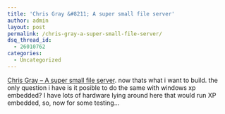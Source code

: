 ```yaml
---
title: 'Chris Gray &#8211; A super small file server'
author: admin
layout: post
permalink: /chris-gray-a-super-small-file-server/
dsq_thread_id:
  - 26010762
categories:
  - Uncategorized
---
```

[Chris Gray &#8211; A super small file server][1]. now thats what i want to build. the only question i have is it posible to do the same with windows xp embedded? I have lots of hardware lying around here that would run XP embedded, so, now for some testing&#8230;

 [1]: http://channel9.msdn.com/ShowPost.aspx?PostID=15298#15298